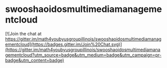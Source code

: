 swooshaoidosmultimediamanagementcloud
=====================================

[![Join the chat at https://gitter.im/math4youbyusgroupillinois/swooshaoidosmultimediamanagementcloud](https://badges.gitter.im/Join%20Chat.svg)](https://gitter.im/math4youbyusgroupillinois/swooshaoidosmultimediamanagementcloud?utm_source=badge&utm_medium=badge&utm_campaign=pr-badge&utm_content=badge)
